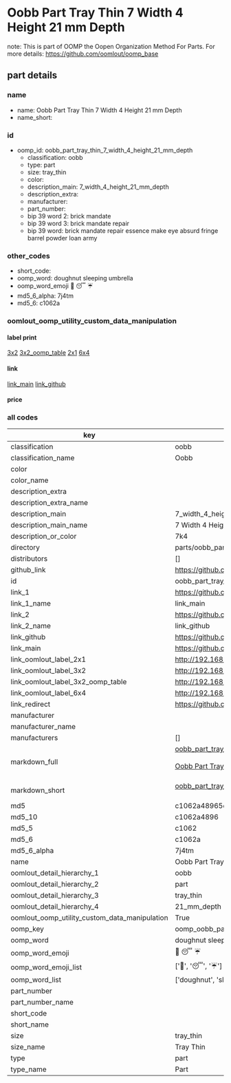 # Oobb Part Tray Thin 7 Width 4 Height 21 mm Depth  

note: This is part of OOMP the Oopen Organization Method For Parts. For more details: https://github.com/oomlout/oomp_base

##  part details
  







### name
* name: Oobb Part Tray Thin 7 Width 4 Height 21 mm Depth
* name_short: 
### id
* oomp_id: oobb_part_tray_thin_7_width_4_height_21_mm_depth
  * classification: oobb
  * type: part
  * size: tray_thin
  * color: 
  * description_main: 7_width_4_height_21_mm_depth
  * description_extra: 
  * manufacturer: 
  * part_number: 
  * bip 39 word 2: brick mandate
  * bip 39 word 3: brick mandate repair
  * bip 39 word: brick mandate repair essence make eye absurd fringe barrel powder loan army

### other_codes
* short_code: 
* oomp_word: doughnut sleeping umbrella
* oomp_word_emoji :doughnut: :sleeping: :umbrella:
* md5_6_alpha: 7j4tm
* md5_6: c1062a






### oomlout_oomp_utility_custom_data_manipulation
#### label print
[3x2](http://192.168.1.245:1112/?label=oomp%207j4tm)
[3x2_oomp_table](http://192.168.1.108:1112/?label=oomp%207j4tm)
[2x1](http://192.168.1.242:1112/?label=oomp%207j4tm)
[6x4](http://192.168.1.55:1112/?label=oomp%207j4tm)    

#### link

[link_main](https://github.com/oomlout/oomlout_oomp_version_1_messy/tree/main/parts/oobb_part_tray_thin_7_width_4_height_21_mm_depth) [link_github](https://github.com/oomlout/oomlout_oomp_version_1_messy/tree/main/parts/oobb_part_tray_thin_7_width_4_height_21_mm_depth)                             

#### price







### all codes 
| key | value |  
| --- | --- |  
| classification | oobb |  
| classification_name | Oobb |  
| color |  |  
| color_name |  |  
| description_extra |  |  
| description_extra_name |  |  
| description_main | 7_width_4_height_21_mm_depth |  
| description_main_name | 7 Width 4 Height 21 mm Depth |  
| description_or_color | 7k4 |  
| directory | parts/oobb_part_tray_thin_7_width_4_height_21_mm_depth |  
| distributors | [] |  
| github_link | https://github.com/oomlout/oomlout_oomp_part_src/tree/main/parts/oobb_part_tray_thin_7_width_4_height_21_mm_depth |  
| id | oobb_part_tray_thin_7_width_4_height_21_mm_depth |  
| link_1 | https://github.com/oomlout/oomlout_oomp_version_1_messy/tree/main/parts/oobb_part_tray_thin_7_width_4_height_21_mm_depth |  
| link_1_name | link_main |  
| link_2 | https://github.com/oomlout/oomlout_oomp_version_1_messy/tree/main/parts/oobb_part_tray_thin_7_width_4_height_21_mm_depth |  
| link_2_name | link_github |  
| link_github | https://github.com/oomlout/oomlout_oomp_version_1_messy/tree/main/parts/oobb_part_tray_thin_7_width_4_height_21_mm_depth |  
| link_main | https://github.com/oomlout/oomlout_oomp_version_1_messy/tree/main/parts/oobb_part_tray_thin_7_width_4_height_21_mm_depth |  
| link_oomlout_label_2x1 | http://192.168.1.242:1112/?label=oomp%207j4tm |  
| link_oomlout_label_3x2 | http://192.168.1.245:1112/?label=oomp%207j4tm |  
| link_oomlout_label_3x2_oomp_table | http://192.168.1.108:1112/?label=oomp%207j4tm |  
| link_oomlout_label_6x4 | http://192.168.1.55:1112/?label=oomp%207j4tm |  
| link_redirect | https://github.com/oomlout/oomlout_oomp_version_1_messy/tree/main/parts/oobb_part_tray_thin_7_width_4_height_21_mm_depth |  
| manufacturer |  |  
| manufacturer_name |  |  
| manufacturers | [] |  
| markdown_full | [oobb_part_tray_thin_7_width_4_height_21_mm_depth](none)<br>[](none)<br>[Oobb Part Tray Thin 7 Width 4 Height 21 Mm Depth](none)<br><br> |  
| markdown_short | [oobb_part_tray_thin_7_width_4_height_21_mm_depth](none)<br><br> |  
| md5 | c1062a48965d002144c344d56d21c0dd |  
| md5_10 | c1062a4896 |  
| md5_5 | c1062 |  
| md5_6 | c1062a |  
| md5_6_alpha | 7j4tm |  
| name | Oobb Part Tray Thin 7 Width 4 Height 21 mm Depth |  
| oomlout_detail_hierarchy_1 | oobb |  
| oomlout_detail_hierarchy_2 | part |  
| oomlout_detail_hierarchy_3 | tray_thin |  
| oomlout_detail_hierarchy_4 | 21_mm_depth |  
| oomlout_oomp_utility_custom_data_manipulation | True |  
| oomp_key | oomp_oobb_part_tray_thin_7_width_4_height_21_mm_depth |  
| oomp_word | doughnut sleeping umbrella |  
| oomp_word_emoji | :doughnut: :sleeping: :umbrella: |  
| oomp_word_emoji_list | [':doughnut:', ':sleeping:', ':umbrella:'] |  
| oomp_word_list | ['doughnut', 'sleeping', 'umbrella'] |  
| part_number |  |  
| part_number_name |  |  
| short_code |  |  
| short_name |  |  
| size | tray_thin |  
| size_name | Tray Thin |  
| type | part |  
| type_name | Part |  
